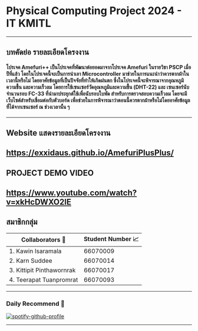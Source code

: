 # Physical Computing Project 2024 - IT KMITL
---
## บทคัดย่อ รายละเอียดโครงงาน
#### โปรเจค Amefuri++ เป็นโปรเจคที่พัฒนาต่อยอดมาจากโปรเจค Amefuri ในรายวิชา PSCP เมื่อปีที่แล้ว โดยในโปรเจคนี้จะเป็นการนำเอา Microcontroller มาช่วยในการแนะนำว่าควรตากผ้าในเวลานี้หรือไม่ โดยอาศัยข้อมูลที่เป็นปัจจัยที่ทำให้เกิดฝนตก ซึ่งในโปรเจคนี้จะพิจารณาจากอุณหภูมิ ความชื้น และความเร็วลม โดยการใช้เซนเซอร์วัดอุณหภูมิและความชื้น (DHT-22) และ เซนเซอร์นับจำนวนรอบ FC-33 ที่นำมาประยุกต์ใช้เพื่อนับรอบใบพัด สำหรับการตรวจสอบความเร็วลม โดยจะมีเว็บไซต์สำหรับเชื่อมต่อกับตัวบอร์ด เพื่อช่วยในการพิจารณาว่าตอนนี้ควรตากผ้าหรือไม่โดยอาศัยข้อมูลที่ได้จากเซนเซอร์ ณ ช่วงเวลานั้น ๆ
---
## Website แสดงรายละเอียดโครงงาน
https://exxidaus.github.io/AmefuriPlusPlus/
---
## PROJECT DEMO VIDEO
https://www.youtube.com/watch?v=xkHcDWXO2lE
---
## สมาชิกกลุ่ม
| Collaborators 🥸 | Student Number 📈 |
|---|--------------|
| 1. Kawin Isaramala | 66070009|
| 2. Karn Suddee | 66070014 |
| 3. Kittipit Pinthawornrak | 66070017 |
| 4. Teerapat Tuanpromrat | 66070093 |
---
### Daily Recommend 🍓
[![spotify-github-profile](https://spotify-github-profile.kittinanx.com/api/view?uid=qgiw2ogctywitpjgfj8fu1nq5&cover_image=true&theme=default&show_offline=false&background_color=121212&interchange=false)](https://github.com/kittinan/spotify-github-profile)

---
